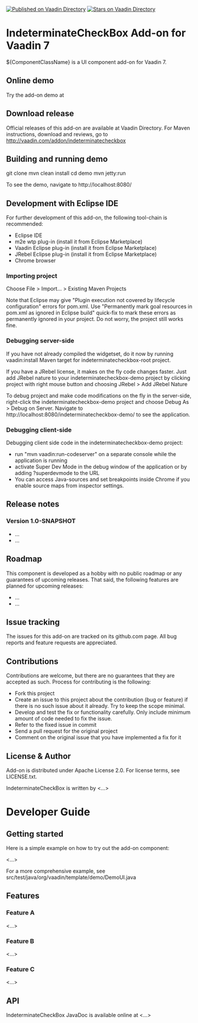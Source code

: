 [![Published on Vaadin  Directory](https://img.shields.io/badge/Vaadin%20Directory-published-00b4f0.svg)](https://vaadin.com/directory/component/indeterminatecheckbox)
[![Stars on Vaadin Directory](https://img.shields.io/vaadin-directory/star/indeterminatecheckbox.svg)](https://vaadin.com/directory/component/indeterminatecheckbox)

# IndeterminateCheckBox Add-on for Vaadin 7

${ComponentClassName} is a UI component add-on for Vaadin 7.

## Online demo

Try the add-on demo at <url of the online demo>

## Download release

Official releases of this add-on are available at Vaadin Directory. For Maven instructions, download and reviews, go to http://vaadin.com/addon/indeterminatecheckbox

## Building and running demo

git clone <url of the IndeterminateCheckBox repository>
mvn clean install
cd demo
mvn jetty:run

To see the demo, navigate to http://localhost:8080/

## Development with Eclipse IDE

For further development of this add-on, the following tool-chain is recommended:
- Eclipse IDE
- m2e wtp plug-in (install it from Eclipse Marketplace)
- Vaadin Eclipse plug-in (install it from Eclipse Marketplace)
- JRebel Eclipse plug-in (install it from Eclipse Marketplace)
- Chrome browser

### Importing project

Choose File > Import... > Existing Maven Projects

Note that Eclipse may give "Plugin execution not covered by lifecycle configuration" errors for pom.xml. Use "Permanently mark goal resources in pom.xml as ignored in Eclipse build" quick-fix to mark these errors as permanently ignored in your project. Do not worry, the project still works fine. 

### Debugging server-side

If you have not already compiled the widgetset, do it now by running vaadin:install Maven target for indeterminatecheckbox-root project.

If you have a JRebel license, it makes on the fly code changes faster. Just add JRebel nature to your indeterminatecheckbox-demo project by clicking project with right mouse button and choosing JRebel > Add JRebel Nature

To debug project and make code modifications on the fly in the server-side, right-click the indeterminatecheckbox-demo project and choose Debug As > Debug on Server. Navigate to http://localhost:8080/indeterminatecheckbox-demo/ to see the application.

### Debugging client-side

Debugging client side code in the indeterminatecheckbox-demo project:
  - run "mvn vaadin:run-codeserver" on a separate console while the application is running
  - activate Super Dev Mode in the debug window of the application or by adding ?superdevmode to the URL
  - You can access Java-sources and set breakpoints inside Chrome if you enable source maps from inspector settings.
 
## Release notes

### Version 1.0-SNAPSHOT
- ...
- ...

## Roadmap

This component is developed as a hobby with no public roadmap or any guarantees of upcoming releases. That said, the following features are planned for upcoming releases:
- ...
- ...

## Issue tracking

The issues for this add-on are tracked on its github.com page. All bug reports and feature requests are appreciated. 

## Contributions

Contributions are welcome, but there are no guarantees that they are accepted as such. Process for contributing is the following:
- Fork this project
- Create an issue to this project about the contribution (bug or feature) if there is no such issue about it already. Try to keep the scope minimal.
- Develop and test the fix or functionality carefully. Only include minimum amount of code needed to fix the issue.
- Refer to the fixed issue in commit
- Send a pull request for the original project
- Comment on the original issue that you have implemented a fix for it

## License & Author

Add-on is distributed under Apache License 2.0. For license terms, see LICENSE.txt.

IndeterminateCheckBox is written by <...>

# Developer Guide

## Getting started

Here is a simple example on how to try out the add-on component:

<...>

For a more comprehensive example, see src/test/java/org/vaadin/template/demo/DemoUI.java

## Features

### Feature A

<...>

### Feature B

<...>

### Feature C

<...>

## API

IndeterminateCheckBox JavaDoc is available online at <...>
